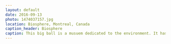 ```yaml
---
layout: default
date: 2016-09-13
photo: 1474037157.jpg
location: Biosphere, Montreal, Canada
caption_header: Biosphere
caption: This big ball is a musuem dedicated to the environment. It has been built for the 1967 World Fair exposition.
---
```

